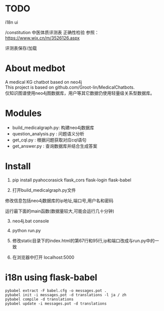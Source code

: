 # TODO

i18n ui

/constitution 中医体质评测表 正确性检验
参照：https://www.wjx.cn/m/3526126.aspx

评测表保存/加载

# About medbot

A medical KG chatbot based on neo4j  
This project is based on github.com/Groot-lin/MedicalChatbots.  
仅知识图谱使用neo4j图数据库，用户等其它数据仍使用轻量级关系型数据库。

# Modules

* build_medicalgraph.py: 构建neo4j数据库
* question_analysis.py : 问题语义分析
* get_cql.py : 根据问题获取对应cql语句
* get_answer.py : 查询数据库并结合生成答案

# Install

1. pip install pyahocorasick flask_cors flask-login flask-babel

2. 打开build_medicalgraph.py文件

修改信息包括neo4j数据库的ip地址,端口号,用户名和密码

运行最下面的main函数(数据量较大,可能会运行几十分钟)

3. neo4j.bat console

4. python run.py

5. 修改static目录下的index.html的第67行和95行,ip和端口改成与run.py中的一致

6. 在浏览器中打开 localhost:5000

# i18n using flask-babel

```
pybabel extract -F babel.cfg -o messages.pot .  
pybabel init -i messages.pot -d translations -l ja / zh  
pybabel compile -d translations  
pybabel update -i messages.pot -d translations
```